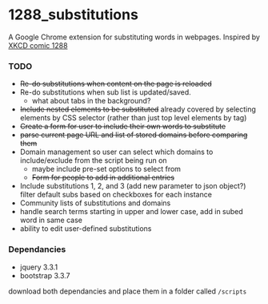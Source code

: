 # 1288_substitutions
A Google Chrome extension for substituting words in webpages. Inspired by [XKCD comic 1288](https://xkcd.com/1288/)

### TODO
- ~~Re-do substitutions when content on the page is reloaded~~
- Re-do substitutions when sub list is updated/saved.
    - what about tabs in the background?
- ~~Include nested elements to be substituted~~ already covered by selecting elements by CSS selector (rather than just top level elements by tag)
- ~~Create a form for user to include their own words to substitute~~
- ~~parse current page URL and list of stored domains before comparing them~~
- Domain management so user can select which domains to include/exclude from the script being run on
  - maybe include pre-set options to select from
  - ~~Form for people to add in additional entries~~
- Include substitutions 1, 2, and 3 (add new parameter to json object?) filter default subs based on checkboxes for each instance
- Community lists of substitutions and domains
- handle search terms starting in upper and lower case, add in subed word in same case
- ability to edit user-defined substitutions

### Dependancies
- jquery 3.3.1
- bootstrap 3.3.7

download both dependancies and place them in a folder called `/scripts`
